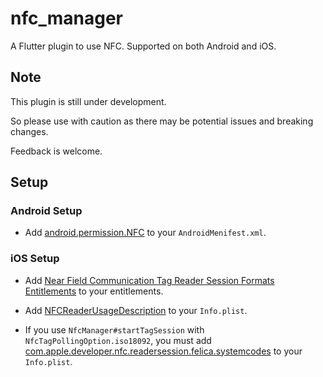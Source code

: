# nfc_manager

A Flutter plugin to use NFC. Supported on both Android and iOS.

## Note

This plugin is still under development.

So please use with caution as there may be potential issues and breaking changes.

Feedback is welcome.

## Setup

### Android Setup

* Add [android.permission.NFC](https://developer.android.com/reference/android/Manifest.permission.html#NFC) to your `AndroidMenifest.xml`.

### iOS Setup

* Add [Near Field Communication Tag Reader Session Formats Entitlements](https://developer.apple.com/documentation/bundleresources/entitlements/com_apple_developer_nfc_readersession_formats) to your entitlements.

* Add [NFCReaderUsageDescription](https://developer.apple.com/documentation/bundleresources/information_property_list/nfcreaderusagedescription) to your `Info.plist`.

* If you use `NfcManager#startTagSession` with `NfcTagPollingOption.iso18092`, you must add [com.apple.developer.nfc.readersession.felica.systemcodes](https://developer.apple.com/documentation/bundleresources/information_property_list/systemcodes) to your `Info.plist`.
